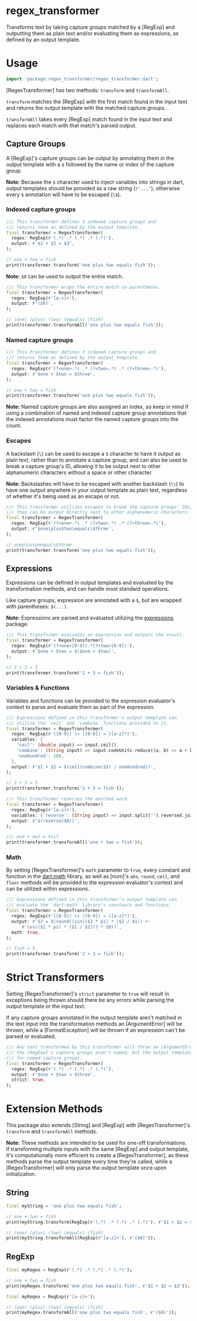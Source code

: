 # regex_transformer

Transforms text by taking capture groups matched by a [RegExp] and outputting
them as plain text and/or evaluating them as expressions, as defined by an
output template.

# Usage

```dart
import 'package:regex_transformer/regex_transformer.dart';
```

[RegexTransformer] has two methods: `transform` and `transformAll`.

`transform` matches the [RegExp] with the first match found in the input text
and returns the output template with the matched capture groups.

`transformAll` takes every [RegExp] match found in the input text and replaces
each match with that match's parsed output.

## Capture Groups

A [RegExp]'s capture groups can be output by annotating them in the output
template with a `$` followed by the name or index of the capture group.

__Note:__ Because the `$` character used to inject variables into strings in
dart, output templates should be provided as a raw string (`r'...'`), otherwise
every `$` annotation will have to be escaped (`\$`).

### Indexed capture groups

```dart
/// This transformer defines 3 indexed capture groups and
/// returns them as defined by the output template.
final transformer = RegexTransformer(
  regex: RegExp(r'(.*) .* (.*) .* (.*)'),
  output: r'$1 + $2 = $3',
);

// one + two = fish
print(transformer.transform('one plus two equals fish'));
```

__Note:__ `$0` can be used to output the entire match.

```dart
/// This transformer wraps the entire match in parentheses.
final transformer = RegexTransformer(
  regex: RegExp(r'[a-z]+'),
  output: r'($0)',
);

// (one) (plus) (two) (equals) (fish)
print(transformer.transformAll('one plus two equals fish'));
```

### Named capture groups

```dart
/// This transformer defines 3 indexed capture groups and
/// returns them as defined by the output template.
final transformer = RegexTransformer(
  regex: RegExp(r'(?<one>.*) .* (?<two>.*) .* (?<three>.*)'),
  output: r'$one + $two = $three',
);

// one + two = fish
print(transformer.transform('one plus two equals fish'));
```

__Note:__ Named capture groups are also assigned an index, so keep in mind if
using a combination of named and indexed capture group annotations that the
indexed annotations must factor the named capture groups into the count.

### Escapes

A backslash (`\`) can be used to escape a `$` character to have it output
as plain text, rather than to annotate a capture group, and can also be used
to break a capture group's ID, allowing it to be output next to other
alphanumeric characters without a space or other character.

__Note:__ Backslashes will have to be escaped with another backslash (`\\`) to
have one output anywhere in your output template as plain text, regardless of
whether it's being used as an escape or not.

```dart
/// This transformer utilizes escapes to break the capture groups' IDs, so
/// they can be output directly next to other alphanumeric characters.
final transformer = RegexTransformer(
  regex: RegExp(r'(?<one>.*) .* (?<two>.*) .* (?<three>.*)'),
  output: r'$one\plus$two\equals\$three',
);

// oneplustwoequals$three
print(transformer.transform('one plus two equals fish'));
```

## Expressions

Expressions can be defined in output templates and evaluated by the
transformation methods, and can handle most standard operations.

Like capture groups, expression are annotated with a `$`, but are wrapped
with parentheses: `$(...)`.

__Note:__ Expressions are parsed and evaluated utilizing the
[expressions](https://pub.dev/packages/expressions) package.

```dart
/// This transformer evaluates an expression and outputs the result.
final transformer = RegexTransformer(
  regex: RegExp(r'(?<one>[0-9]).*(?<two>[0-9])'),
  output: r'$one + $two = $($one + $two)',
);

// 2 + 3 = 5
print(transformer.transform('2 + 3 = fish'));
```

### Variables & Functions

Variables and functions can be provided to the expression evaluator's context
to parse and evaluate them as part of the expression.

```dart
/// Expressions defined in this transformer's output template can
/// utilize the `ceil` and `combine` functions provided to it.
final transformer = RegexTransformer(
  regex: RegExp(r'([0-9]) \+ ([0-9]) = ([a-z]*)'),
  variables: {
    'ceil': (double input) => input.ceil(),
    'combine': (String input) => input.codeUnits.reduce((a, b) => a + b),
    'oneHundred': 100,
  },
  output: r'$1 + $2 = $(ceil(combine($3) / oneHundred))',
);

// 2 + 3 = 5
print(transformer.transform('2 + 3 = fish'));
```

```dart
/// This transformer reverses the matched word.
final transformer = RegexTransformer(
  regex: RegExp(r'[a-z]+'),
  variables: {'reverse': (String input) => input.split('').reversed.join()},
  output: r'$(reverse($0))',
);

/// eno + owt = hsif
print(transformer.transformAll('one + two = fish'));
```

### Math

By setting [RegexTransformer]'s `math` parameter to `true`, every constant
and function in the [dart:math](https://api.dart.dev/dart-math/dart-math-library.html)
library, as well as [num]'s `abs`, `round`, `ceil`, and `floor` methods will
be provided to the expression evaluator's context and can be utilized within
expressions.

```dart
/// Expressions defined in this transformer's output template can
/// evaluate the `dart:math` library's constants and functions.
final transformer = RegexTransformer(
  regex: RegExp(r'([0-9]) \+ ([0-9]) = ([a-z]*)'),
  output: r'$3 = $(round((sin(($2 * pi) * ($2 / $1)) +'
      r'cos(($1 * pi) * ($1 / $2))) * 10))',
  math: true,
);

// fish = 5
print(transformer.transform('2 + 3 = fish'));
```

# Strict Transformers

Setting [RegexTransformer]'s `strict` parameter to `true` will result in
exceptions being thrown should there be any errors while parsing the output
template or the input text.

If any capture groups annotated in the output template aren't matched in
the text input into the transformation methods an [ArgumentError] will be
thrown, while a [FormatException] will be thrown if an expression can't
be parsed or evaluated.

```dart
/// Any text transformed by this transformer will throw an [ArgumentError] as
/// the [RegExp]'s capture groups aren't named, but the output template calls
/// for named capture groups.
final transformer = RegexTransformer(
  regex: RegExp(r'(.*) .* (.*) .* (.*)'),
  output: r'$one + $two = $three',
  strict: true,
);
```

# Extension Methods

This package also extends [String] and [RegExp] with [RegexTransformer]'s
`transform` and `transformAll` methods.

__Note:__ These methods are intended to be used for one-off transformations.
If transforming multiple inputs with the same [RegExp] and output template, it's
computationally more efficient to create a [RegexTransformer], as these methods
parse the output template every time they're called, while a [RegexTransformer]
will only parse the output template once upon initialization.

## String

```dart
final myString = 'one plus two equals fish';

// one + two = fish
print(myString.transform(RegExp(r'(.*) .* (.*) .* (.*)'), r'$1 + $2 = $3'));

// (one) (plus) (two) (equals) (fish)
print(myString.transformAll(RegExp(r'[a-z]+'), r'($0)'));
```

## RegExp

```dart
final myRegex = RegExp(r'(.*) .* (.*) .* (.*)');

// one + two = fish
print(myRegex.transform('one plus two equals fish', r'$1 + $2 = $3'));
```

```dart
final myRegex = RegExp(r'[a-z]+');

// (one) (plus) (two) (equals) (fish)
print(myRegex.transformAll('one plus two equals fish', r'($0)'));
```
